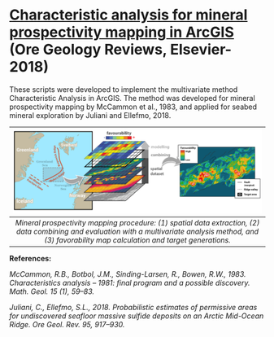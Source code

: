 # [Characteristic analysis for mineral prospectivity mapping in ArcGIS](https://www.sciencedirect.com/science/article/pii/S0169136817300756) (Ore Geology Reviews, Elsevier-2018)

These scripts were developed to implement the multivariate method Characteristic Analysis in ArcGIS. The method was developed for mineral prospectivity mapping by McCammon et al., 1983, and applied for seabed mineral exploration by Juliani and Ellefmo, 2018.

| ![alt text](https://raw.githubusercontent.com/cjuliani/arcgis-characteristic-analysis/master/scheme.PNG) |
|:--:|
| *Mineral prospectivity mapping procedure: (1) spatial data extraction, (2) data combining and evaluation with a multivariate analysis method, and (3) favorability map calculation and target generations.* 

**References:**

*McCammon, R.B., Botbol, J.M., Sinding-Larsen, R., Bowen, R.W., 1983. Characteristics analysis – 1981: final program and a possible discovery. Math. Geol. 15 (1), 59–83.*

*Juliani, C., Ellefmo, S.L., 2018. Probabilistic estimates of permissive areas for undiscovered seafloor massive sulfide deposits on an Arctic Mid-Ocean Ridge. Ore Geol. Rev. 95, 917–930.*
